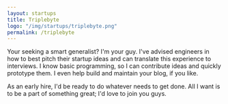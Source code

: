 ```yaml
---
layout: startups
title: Triplebyte
logo: "/img/startups/triplebyte.png"
permalink: /triplebyte
---
```


Your seeking a smart generalist? I'm your guy. I've advised engineers in how to best pitch their startup ideas and can translate this experience to interviews. I know basic programming, so I can contribute ideas and quickly prototype them. I even help build and maintain your blog, if you like. 

As an early hire, I'd be ready to do whatever needs to get done. All I want is to be a part of something great; I'd love to join you guys.
                  